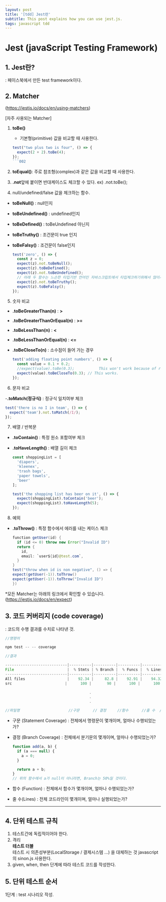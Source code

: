 ```yaml
---
layout: post
title: '[tdd] Jest란'
subtitle: This post explains how you can use jest.js.
tags: javascript tdd
---
```


# Jest (javaScript Testing Framework)

## 1. Jest란?

: 페이스북에서 만든 test framework이다.

## 2. Matcher

(https://jestjs.io/docs/en/using-matchers)

[자주 사용되는 Matcher]

1. **toBe()** <br/>
   - 기본형(primitive) 값을 비교할 때 사용한다.
   ````javascript
   test("two plus two is four", () => {
     expect(2 + 2).toBe(4);
   });
   ```002
   ````
2. **toEqual()**: 주로 참조형(complex)과 같은 값을 비교할 때 사용한다.
3. **.not**앞에 붙이면 반대케이스도 체크할 수 있다. ex) .not.toBe();

4. null/undefined/false 값을 체크하는 함수.

- **toBeNull()** : null인지
- **toBeUndefined()** : undefined인지
- **toBeDefined()** : toBeUndefined 아닌지
- **toBeTruthy()** : 조건문이 true 인지
- **toBeFalsy()** : 조건문이 false인지

  ```javascript
  test('zero', () => {
    const z = 0;
    expect(z).not.toBeNull();
    expect(z).toBeDefined();
    expect(z).not.toBeUndefined();
    // 아래 두 함수는 느슨한 타입기반 언어인 자바스크립트에서 타입체크하기위해서 많이사용한다.
    expect(z).not.toBeTruthy();
    expect(z).toBeFalsy();
  });
  ```

5. 숫자 비교

- **.toBeGreaterThan(n)** : **>**
- **.toBeGreaterThanOrEqual(n)** : **>=**

- **.toBeLessThan(n)** : **<**
- **.toBeLessThanOrEqual(n)** : **<=**
- **.toBeCloseTo(n)** : 소수점이 들어 가는 경우

  ```javascript
  test('adding floating point numbers', () => {
    const value = 0.1 + 0.2;
    //expect(value).toBe(0.3);           This won't work because of rounding error
    expect(value).toBeCloseTo(0.3); // This works.
  });
  ```

6. 문자 비교

-**.toMatch(정규식)** : 정규식 일치여부 체크

```javascript
test('there is no I in team', () => {
  expect('team').not.toMatch(/I/);
});
```

7. 배열 / 반복문

- **.toContain()** : 특정 원소 포함여부 체크
- **.toHaveLength()** : 배열 길이 체크

  ```javascript
  const shoppingList = [
    'diapers',
    'kleenex',
    'trash bags',
    'paper towels',
    'beer'
  ];

  test('the shopping list has beer on it', () => {
    expect(shoppingList).toContain('beer');
    expect(shoppingList).toHaveLength(5);
  });
  ```

8. 예외

- **.toThrow()** : 특정 함수에서 에러를 내는 케이스 체크

  ```java
  function getUser(id) {
    if (id <= 0) throw new Error("Invalid ID")
    return {
      id,
      email: `user${id}@test.com`,
    }
  }
  test("throw when id is non negative", () => {
  expect(getUser(-1)).toThrow()
  expect(getUser(-1)).toThrow("Invalid ID")
  })
  ```

\*모든 Matcher는 아래의 링크에서 확인할 수 있습니다. <br/>
(https://jestjs.io/docs/en/expect)

## 3. 코드 커버리지 (code coverage)

: 코드의 수행 결과를 수치로 나타낸 것.

```javascript
//명령어

npm test -- -- coverage

//결과

----------------------------|----------|----------|----------|----------|-------------------|
File                        |  % Stmts | % Branch |  % Funcs |  % Lines | Uncovered Line #s |
----------------------------|----------|----------|----------|----------|-------------------|
All files                   |    92.34 |     82.8 |    92.91 |    94.32 |                   |
src                        |      100 |       90 |      100 |      100 |                   |

                                      .
                                      .
                                      .

//파일명                      //구문      // 결정     //함수      //줄 수  // 테스트 되지 않은 코드

```

- 구문 (Statement Coverage) : 전체에서 명령문이 몇개이며, 얼마나 수행되었는가?
- 결정 (Branch Coverage) : 전체에서 분기문의 몇개이며, 얼마나 수행되었는가?

  ```javascript
  function add(a, b) {
    if (a === null) {
      a = 0;
    }

    return a + b;
  }
  // 위의 함수에서 a가 null이 아니라면, Branch는 50%일 것이다.
  ```

- 함수 (Function) : 전체에서 함수가 몇개이며, 얼마나 수행되었는가?
- 줄 수(Lines) : 전체 코드라인이 몇개이며, 얼마나 실행되었는가?

---

## 4. 단위 테스트 규칙

1. 테스트간에 독립적이어야 한다.
2. 격리 <br/>
   **테스트 더블** <br />
   테스트 시 의존성부분(LocalStorage / 결제시스템 ...) 을 대체하는 것
   javascript의 sinon.js 사용한다.
3. given, when, then 단계에 따라 테스트 코드를 작성한다.

## 5. 단위 테스트 순서

1단계 : test 시나리오 작성.
